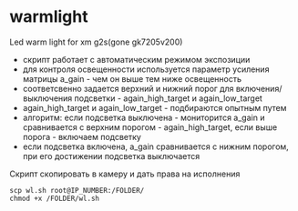 # warmlight
Led warm light for xm g2s(gone gk7205v200)


- скрипт работает с автоматическим режимом экспозиции
- для контроля освещенности используется параметр усиления матрицы a_gain - чем он выше тем ниже освещенность
- соответсвенно задается верхний и нижний порог для включения/выключения подсветки - again_high_target и again_low_target
- again_high_target и again_low_target - подбираются опытным путем
- алгоритм: если подсветка выключена - мониторится a_gain и сравнивается с верхним порогом - again_high_target, если выше порога - включаем подсветку
- если подсветка включена, a_gain сравнивается с нижним порогом, при его достижении подсветка выключается

Cкрипт скопировать в камеру и дать права на исполнения
```
scp wl.sh root@IP_NUMBER:/FOLDER/
chmod +x /FOLDER/wl.sh
```
